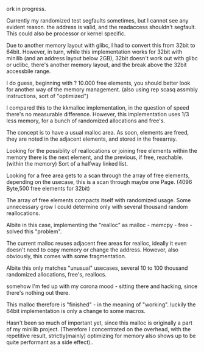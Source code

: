 

ork in progress.

Currently my randomized test segfaults sometimes, but I cannot see any evident reason.
the address is valid, and the readaccess shouldn't segfault.
This could also be processor or kernel specific.


Due to another memory layout with glibc, I had to convert this from 32bit to 64bit.
However, in turn, while this implementation works for 32bit with minilib (and an address layout below 2GB),
32bit doesn't work out with glibc or uclibc, there's another memory layout, and the break
above the 32bit accessbile range.







I do guess, beginning with ? 10.000 free elements, you should better look for another way
of the memory management. (also using rep scasq assmbly instructions, sort of "optimized")


I compared this to the kkmalloc implementation, in the question of speed there's no measurable
difference. However, this implementation uses 1/3 less memory, for a bunch of randomized allocations and free's.


The concept is to have a usual malloc area.
As soon, elements are freed, they are noted in the adjacent elements,
and stored in the freearray.

Looking for the possiblity of reallocations or joining free elements
within the memory there is the next element, and the previous, if free, reachable.
(within the memory)
Sort of a halfway linked list.

Looking for a free area gets to a scan through the array of free elements,
depending on the usecase, this is a scan through maybe one Page. (4096 Byte,500 free elements for 32bit)

The array of free elements compacts itself with randomized usage.
Some unnecessary grow I could determine only with several thousand random reallocations.


Albite in this case, implementing the "realloc" as malloc - memcpy - free -
solved this "problem".

The current malloc reuses adjacent free areas for realloc, ideally it even doesn't need to copy memory or change the address.
However, also obviously, this comes with some fragmentation.

Albite this only matches "unusual" usecases, several 10 to 100 thousand randomized allocations, free's, reallocs.

somehow I'm fed up with my corona mood - sitting there and hacking,
since there's nothing out there.

This malloc therefore is "finished" - in the meaning of "working".
luckily the 64bit implementation is only a change to some macros.

Hasn't been so much of important yet, since this malloc is originally a part of my minilib project.
(Therefore I concentrated on the overhead, with the repetitive result, strictly(mainly) optimizing for memory
also shows up to be quite performant as a side effect)..










